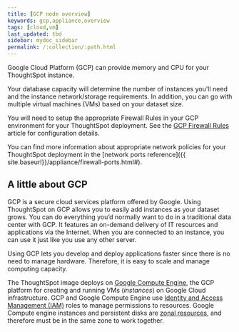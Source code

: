```yaml
---
title: [GCP node overview]
keywords: gcp,appliance,overview
tags: [cloud,vm]
last_updated: tbd
sidebar: mydoc_sidebar
permalink: /:collection/:path.html
---
```

Google Cloud Platform (GCP) can provide memory and CPU for your ThoughtSpot
instance.

Your database capacity will determine the number of instances you'll need and
the instance network/storage requirements. In addition, you can go with multiple
virtual machines (VMs) based on your dataset size.

You will need to setup the appropriate Firewall Rules in your GCP environment
for your ThoughtSpot deployment. See the [GCP Firewall Rules](https://cloud.google.com/vpc/docs/firewalls)
article for configuration details.

You can find more information about appropriate network policies for your
ThoughtSpot deployment in the [network ports reference]({{ site.baseurl}}/appliance/firewall-ports.html#).

## A little about GCP

GCP is a secure cloud services platform offered by Google. Using
ThoughtSpot on GCP allows you to easily add instances as your dataset grows.
You can do everything you’d normally want to do in a traditional data center
with GCP. It features an on-demand delivery of IT resources and applications
via the Internet. When you are connected to an instance, you can use it just
like you use any other server.

Using GCP lets you develop and deploy applications faster since there is no need
to manage hardware. Therefore, it is easy to scale and manage computing
capacity.

The ThoughtSpot image deploys on [Google Compute
Engine](https://cloud.google.com/compute/docs/), the GCP platform for creating
and running VMs (_instances_) on Google Cloud infrastructure. GCP
and Google Compute Engine use [Identity and Access Management
(IAM)](https://cloud.google.com/iam/) roles to manage permissions to resources.
Google Compute engine instances and persistent disks are [zonal
resources](https://cloud.google.com/compute/docs/regions-zones/), and therefore
must be in the same zone to work together.  
